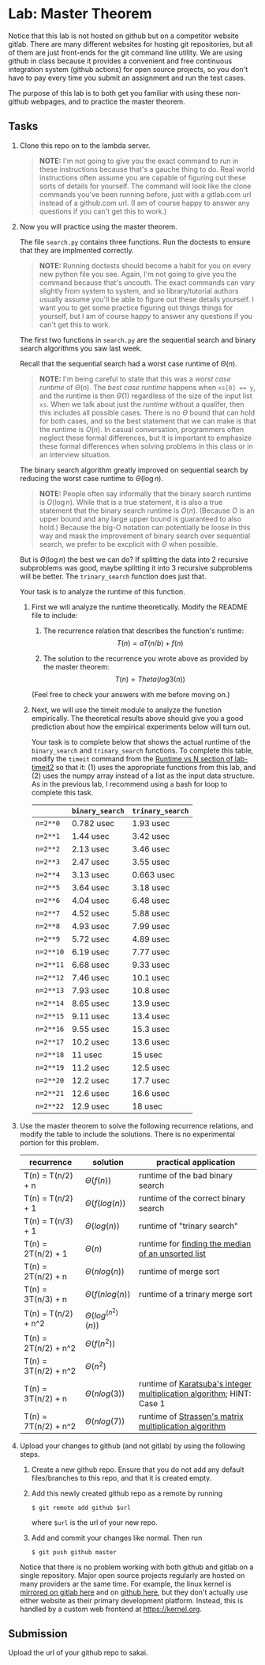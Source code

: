 # Lab: Master Theorem

Notice that this lab is not hosted on github but on a competitor website gitlab.
There are many different websites for hosting git repositories,
but all of them are just front-ends for the git command line utility.
We are using github in class because it provides a convenient and free continuous integration system (github actions) for open source projects,
so you don't have to pay every time you submit an assignment and run the test cases.

The purpose of this lab is to both get you familiar with using these non-github webpages, and to practice the master theorem.

## Tasks

1. Clone this repo on to the lambda server.

    > **NOTE:**
    > I'm not going to give you the exact command to run in these instructions because that's a gauche thing to do.
    > Real world instructions often assume you are capable of figuring out these sorts of details for yourself.
    > The command will look like the clone commands you've been running before, just with a gitlab.com url instead of a github.com url.
    > (I am of course happy to answer any questions if you can't get this to work.)

1. Now you will practice using the master theorem.

    The file `search.py` contains three functions.
    Run the doctests to ensure that they are implmented correctly.

    > **NOTE:**
    > Running doctests should become a habit for you on every new python file you see.
    > Again, I'm not going to give you the command because that's uncouth.
    > The exact commands can vary slightly from system to system,
    > and so library/tutorial authors usually assume you'll be able to figure out these details yourself.
    > I want you to get some practice figuring out things things for yourself,
    > but I am of course happy to answer any questions if you can't get this to work.

    The first two functions in `search.py` are the sequential search and binary search algorithms you saw last week.

    Recall that the sequential search had a worst case runtime of $\Theta(n)$.

    > **NOTE:**
    > I'm being careful to state that this was a *worst case runtime* of $\Theta(n)$.
    > The *best case runtime* happens when `xs[0] == y`,
    > and the runtime is then $\Theta(1)$ regardless of the size of the input list `xs`.
    > When we talk about just the *runtime* without a qualifer,
    > then this includes all possible cases.
    > There is no $\Theta$ bound that can hold for both cases,
    > and so the best statement that we can make is that the runtime is $O(n)$.
    > In casual conversation, programmers often neglect these formal differences,
    > but it is important to emphasize these formal differences when solving problems in this class or in an interview situation.

    The binary search algorithm greatly improved on sequential search by reducing the worst case runtime to $\Theta(\log n)$.

    > **NOTE:**
    > People often say informally that the binary search runtime is $O(\log n)$.
    > While that is a true statement, it is also a true statement that the binary search runtime is $O(n)$.
    > (Because $O$ is an upper bound and any large upper bound is guaranteed to also hold.)
    > Because the big-O notation can potentially be loose in this way and mask the improvement of binary search over sequential search,
    > we prefer to be excplicit with $\Theta$ when possible.

    But is $\Theta(\log n)$ the best we can do?
    If splitting the data into 2 recursive subproblems was good,
    maybe splitting it into 3 recursive subproblems will be better.
    The `trinary_search` function does just that.

    Your task is to analyze the runtime of this function.

    1. First we will analyze the runtime theoretically.
        Modify the README file to include:
    
        1. The recurrence relation that describes the function's runtime:
            $$T(n) = aT(n/b) + f(n)$$
             

        1. The solution to the recurrence you wrote above as provided by the master theorem:
            $$T(n) = Theta(log3(n))$$

        (Feel free to check your answers with me before moving on.)
    
    1. Next, we will use the timeit module to analyze the function empirically.
        The theoretical results above should give you a good prediction about how the empirical experiments below will turn out.

        Your task is to complete below that shows the actual runtime of the `binary_search` and `trinary_search` functions.
        To complete this table, modify the `timeit` command from the [Runtime vs N section of lab-timeit2](https://github.com/mikeizbicki/lab-timeit2#runtime-vs-n) so that it: (1) uses the appropriate functions from this lab, and (2) uses the numpy array instead of a list as the input data structure.
        As in the previous lab, I recommend using a bash for loop to complete this task.

        |                | `binary_search`           | `trinary_search`      |
        | -------------- | ------------------------- | --------------------- | 
        | `n=2**0`       |      0.782 usec           |      1.93 usec        |
        | `n=2**1`       |       1.44 usec           |      3.42 usec        |
        | `n=2**2`       |       2.13 usec           |      3.46 usec        |
        | `n=2**3`       |       2.47 usec           |      3.55 usec        |
        | `n=2**4`       |       3.13 usec           |     0.663 usec        |
        | `n=2**5`       |       3.64 usec           |      3.18 usec        |
        | `n=2**6`       |       4.04 usec           |      6.48 usec        |
        | `n=2**7`       |       4.52 usec           |      5.88 usec        |
        | `n=2**8`       |       4.93 usec           |      7.99 usec        |
        | `n=2**9`       |       5.72 usec           |      4.89 usec        |
        | `n=2**10`      |       6.19 usec           |      7.77 usec        |
        | `n=2**11`      |       6.68 usec           |      9.33 usec        |
        | `n=2**12`      |       7.46 usec           |      10.1 usec        |
        | `n=2**13`      |       7.93 usec           |      10.8 usec        |
        | `n=2**14`      |       8.65 usec           |      13.9 usec        |
        | `n=2**15`      |       9.11 usec           |      13.4 usec        |
        | `n=2**16`      |       9.55 usec           |      15.3 usec        |
        | `n=2**17`      |       10.2 usec           |      13.6 usec        |
        | `n=2**18`      |         11 usec           |        15 usec        |
        | `n=2**19`      |       11.2 usec           |      12.5 usec        |
        | `n=2**20`      |       12.2 usec           |      17.7 usec        |
        | `n=2**21`      |       12.6 usec           |      16.6 usec        |
        | `n=2**22`      |       12.9 usec           |       18 usec         |


1. Use the master theorem to solve the following recurrence relations,
    and modify the table to include the solutions.
    There is no experimental portion for this problem.

    | recurrence           | solution                       | practical application                     |
    | -------------------- | ------------------------------ | ----------------------------------------- |
    | T(n) = T(n/2) + n    | $\Theta(f(n))$ | runtime of the bad binary search          |
    | T(n) = T(n/2) + 1    | $\Theta(f(log(n))$ | runtime of the correct binary search      |
    | T(n) = T(n/3) + 1    | $\Theta(log(n))$ | runtime of "trinary search"               |
    | T(n) = 2T(n/2) + 1   | $\Theta(n)$ | runtime for [finding the median of an unsorted list](https://en.wikipedia.org/wiki/Quickselect) |
    | T(n) = 2T(n/2) + n   | $\Theta(n log(n) )$ | runtime of merge sort                     |
    | T(n) = 3T(n/3) + n   | $\Theta(f(nlog(n) )$ | runtime of a trinary merge sort           |
    | T(n) = T(n/2) + n^2  | $\Theta(log^(n^2)(n))$ |                                           |
    | T(n) = 2T(n/2) + n^2 | $\Theta(f(n^2))$ |                                           |
    | T(n) = 3T(n/2) + n^2 | $\Theta(n^2)$ |                                           |
    | T(n) = 3T(n/2) + n   | $\Theta(nlog(3))$ | runtime of [Karatsuba's integer multiplication algorithm](https://en.wikipedia.org/wiki/Karatsuba_algorithm); HINT: Case 1 |
    | T(n) = 7T(n/2) + n^2 | $\Theta(nlog(7) )$ | runtime of [Strassen's matrix multiplication algorithm](https://en.wikipedia.org/wiki/Strassen_algorithm) |

1. Upload your changes to github (and not gitlab) by using the following steps.

    1. Create a new github repo.
        Ensure that you do not add any default files/branches to this repo, and that it is created empty.

    1. Add this newly created github repo as a remote by running
        ```
        $ git remote add github $url
        ```
        where `$url` is the url of your new repo.

    1. Add and commit your changes like normal.
        Then run
        ```
        $ git push github master
        ```
    
    Notice that there is no problem working with both github and gitlab on a single repository.
    Major open source projects regularly are hosted on many providers ar the same time.
    For example, the linux kernel is [mirrored on gitlab here](https://gitlab.com/linux-kernel/linux) and on [github here](https://github.com/torvalds/linux),
    but they don't actually use either website as their primary development platform.
    Instead, this is handled by a custom web frontend at <https://kernel.org>.

## Submission

Upload the url of your github repo to sakai.
